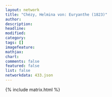 ```yaml
---
layout: network
title: "Chézy, Helmina von: Euryanthe (1823)"
author:
description:
headline:
modified:
category:
tags: []
imagefeature: 
mathjax: 
chart: 
comments: false
featured: false
list: false
networkdata: 433.json
---
```

{% include matrix.html %}
